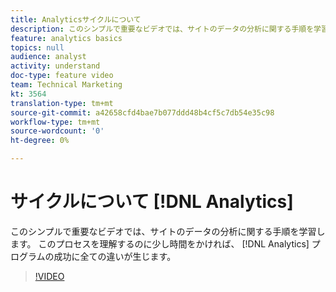 ```yaml
---
title: Analyticsサイクルについて
description: このシンプルで重要なビデオでは、サイトのデータの分析に関する手順を学習します。 このプロセスを理解するのに少し時間がかかると、Analyticsプログラムの成功に全ての違いが生じます。
feature: analytics basics
topics: null
audience: analyst
activity: understand
doc-type: feature video
team: Technical Marketing
kt: 3564
translation-type: tm+mt
source-git-commit: a42658cfd4bae7b077ddd48b4cf5c7db54e35c98
workflow-type: tm+mt
source-wordcount: '0'
ht-degree: 0%

---
```



# サイクルについて [!DNL Analytics]

このシンプルで重要なビデオでは、サイトのデータの分析に関する手順を学習します。 このプロセスを理解するのに少し時間をかければ、 [!DNL Analytics] プログラムの成功に全ての違いが生じます。

>[!VIDEO](https://video.tv.adobe.com/v/28950/?quality=12)
